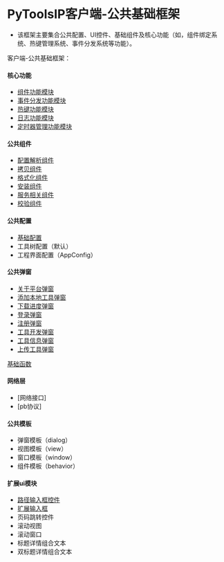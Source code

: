 # PyToolsIP客户端-公共基础框架
  * 该框架主要集合公共配置、UI控件、基础组件及核心功能（如，组件绑定系统、热键管理系统、事件分发系统等功能）。
  
客户端-公共基础框架：

#### 核心功能
  * [组件功能模块](core/Behavior_Core.md)
  * [事件分发功能模块](core/Event_Dispatch_Core.md)
  * [热键功能模块](core/Hot_Key_Core.md)
  * [日志功能模块](core/Log_Core.md)
  * [定时器管理功能模块](core/Timer_Core.md)

#### 公共组件
  * [配置解析组件](behavior/ConfigParse_Behavior.md)
  * [拷贝组件](behavior/Copy_Behavior.md)
  * [格式化组件](behavior/Format_Behavior.md)
  * [安装组件](behavior/Install_Behavior.md)
  * [服务相关组件](behavior/Service_Behavior.md)
  * [校验组件](behavior/Verify_Behavior.md)

#### 公共配置
  * [基础配置](config/ini_config.md)
  * 工具树配置（默认）
  * 工程界面配置（AppConfig）

#### 公共弹窗
  * [关于平台弹窗](dialog.md#关于平台弹窗)
  * [添加本地工具弹窗](dialog.md#添加本地工具弹窗)
  * [下载进度弹窗](dialog.md#下载进度弹窗)
  * [登录弹窗](dialog.md#登录弹窗)
  * [注册弹窗](dialog.md#注册弹窗)
  * [工具开发弹窗](dialog.md#工具开发弹窗)
  * [工具信息弹窗](dialog.md#工具信息弹窗)
  * [上传工具弹窗](dialog.md#上传工具弹窗)

[基础函数](function.md)

#### 网络层
  * [网络接口]
  * [pb协议]

#### 公共模板
  * 弹窗模板（dialog）
  * 视图模板（view）
  * 窗口模板（window）
  * 组件模板（behavior）

#### 扩展ui模块
  * [路径输入框控件](ui/base.md#路径输入框控件)
  * [扩展输入框](ui/base.md#扩展输入框)
  * 页码跳转控件
  * 滚动视图
  * 滚动窗口
  * 标题详情组合文本
  * 双标题详情组合文本